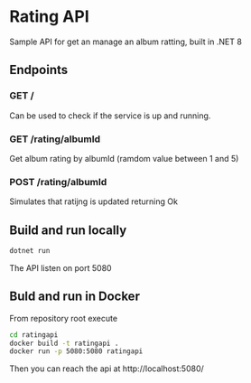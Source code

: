 # Rating API

Sample API for get an manage an album ratting, built in .NET 8

## Endpoints

### GET /

Can be used to check if the service is up and running.

### GET /rating/albumId

Get album rating by albumId (ramdom value between 1 and 5)

### POST /rating/albumId

Simulates that ratijng is updated returning Ok

## Build and run locally

```cmd
dotnet run
```

The API listen on port 5080

## Buld and run in Docker

From repository root execute

```cmd
cd ratingapi
docker build -t ratingapi .
docker run -p 5080:5080 ratingapi
```

Then you can reach the api at http://localhost:5080/




